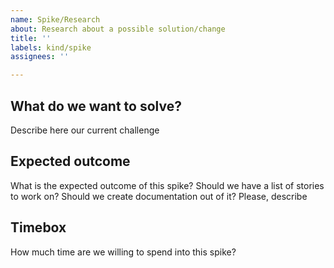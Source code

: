 ```yaml
---
name: Spike/Research
about: Research about a possible solution/change
title: ''
labels: kind/spike
assignees: ''

---
```


## What do we want to solve?
Describe here our current challenge

## Expected outcome
What is the expected outcome of this spike?
Should we have a list of stories to work on?
Should we create documentation out of it?
Please, describe

## Timebox
How much time are we willing to spend into this spike?
